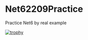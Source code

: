 # Net62209Practice
Practice Net6 by real example

[![trophy](https://github-profile-trophy.vercel.app/?username=ShloEmi)](https://github.com/ShloEmi/github-profile-trophy)
